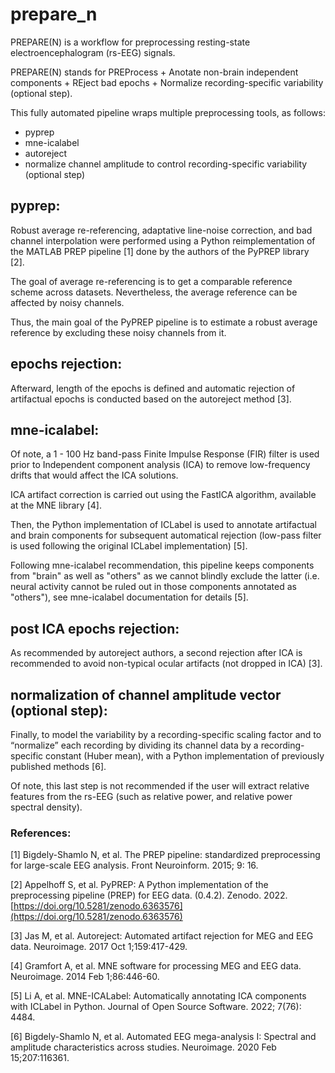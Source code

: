 # prepare_n


PREPARE(N) is a workflow for preprocessing resting-state electroencephalogram (rs-EEG) signals.

PREPARE(N) stands for PREProcess + Anotate non-brain independent components + REject bad epochs + Normalize recording-specific variability (optional step).

This fully automated pipeline wraps multiple preprocessing tools, as follows:

 - pyprep
 - mne-icalabel
 - autoreject
 - normalize channel amplitude to control recording-specific variability (optional step)

## pyprep:
Robust average re-referencing, adaptative line-noise correction, and bad channel interpolation were performed using a Python reimplementation of the MATLAB PREP pipeline [1] done by the authors of the PyPREP library [2]. 

The goal of average re-referencing is to get a comparable reference scheme across datasets. Nevertheless, the average reference can be affected by noisy channels.

Thus, the main goal of the PyPREP pipeline is to estimate a robust average reference by excluding these noisy channels from it.



## epochs rejection:
Afterward, length of the epochs is defined and automatic rejection of artifactual epochs is conducted based on the autoreject method [3].


## mne-icalabel:
Of note, a 1 - 100 Hz band-pass Finite Impulse Response (FIR) filter is used prior to Independent component analysis (ICA) to remove low-frequency drifts that would affect the ICA solutions.

ICA artifact correction is carried out using the FastICA algorithm, available at the MNE library [4].

Then, the Python implementation of ICLabel is used to annotate artifactual and brain components for subsequent automatical rejection (low-pass filter is used following the original ICLabel implementation) [5].

Following mne-icalabel recommendation, this pipeline keeps components from "brain" as well as "others" as we cannot blindly exclude the latter (i.e. neural activity cannot be ruled out in those components annotated as "others"), see mne-icalabel documentation for details [5].

## post ICA epochs rejection:
As recommended by autoreject authors, a second rejection after ICA is recommended to avoid non-typical ocular artifacts (not dropped in ICA)  [3].


## normalization of channel amplitude vector (optional step):
Finally, to model the variability by a recording-specific scaling factor and to “normalize” each recording by dividing its channel data by a recording-specific constant (Huber mean), with a Python implementation of previously published methods [6].

Of note, this last step is not recommended if the user will extract relative features from the rs-EEG (such as relative power, and relative power spectral density).









### References:

[1] Bigdely-Shamlo N, et al. The PREP pipeline: standardized preprocessing for large-scale EEG analysis. Front Neuroinform. 2015; 9: 16.

[2] Appelhoff S, et al. PyPREP: A Python implementation of the preprocessing pipeline (PREP) for EEG data. (0.4.2). Zenodo. 2022. [https://doi.org/10.5281/zenodo.6363576](https://doi.org/10.5281/zenodo.6363576)

[3] Jas M, et al. Autoreject: Automated artifact rejection for MEG and EEG data. Neuroimage. 2017 Oct 1;159:417-429.

[4] Gramfort A, et al. MNE software for processing MEG and EEG data. Neuroimage. 2014 Feb 1;86:446-60. 

[5] Li A, et al. MNE-ICALabel: Automatically annotating ICA components with ICLabel in Python. Journal of Open Source Software. 2022; 7(76): 4484. 

[6] Bigdely-Shamlo N, et al. Automated EEG mega-analysis I: Spectral and amplitude characteristics across studies. Neuroimage. 2020 Feb 15;207:116361.
